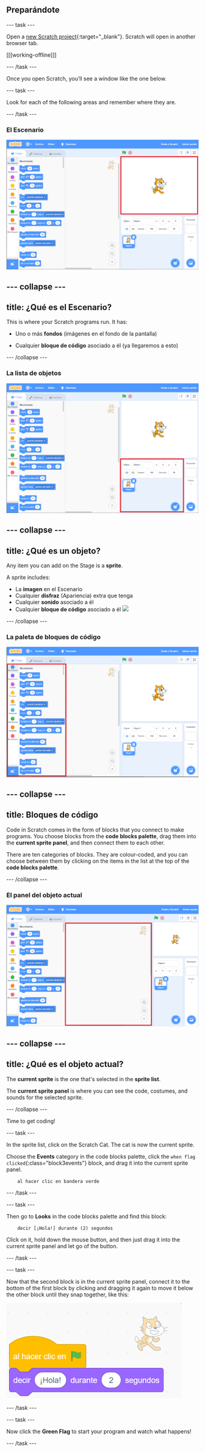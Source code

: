 ## Preparándote

\--- task \---

Open a [new Scratch project](https://rpf.io/scratch-new){:target="_blank"}. Scratch will open in another browser tab.

[[[working-offline]]]

\--- /task \---

Once you open Scratch, you’ll see a window like the one below.

\--- task \---

Look for each of the following areas and remember where they are.

\--- /task \---

### El Escenario

![Scratch window with the stage highlighted](images/hlStage.png)

## \--- collapse \---

## title: ¿Qué es el Escenario?

This is where your Scratch programs run. It has:

* Uno o más **fondos** \(imágenes en el fondo de la pantalla\)

* Cualquier **bloque de código** asociado a él \(ya llegaremos a esto\)

\--- /collapse \---

### La lista de objetos

![Scratch window with the sprite list highlighted](images/hlSpriteList.png)

## \--- collapse \---

## title: ¿Qué es un objeto?

Any item you can add on the Stage is a **sprite**.

A sprite includes:

* La **imagen** en el Escenario
* Cualquier **disfraz** \(Apariencia\) extra que tenga
* Cualquier **sonido** asociado a él
* Cualquier **bloque de código** asociado a él ![](images/setup2.png)

\--- /collapse \---

### La paleta de bloques de código

![Scratch window with the blocks pallet highlighted](images/hlBlocksPalette.png)

## \--- collapse \---

## title: Bloques de código

Code in Scratch comes in the form of blocks that you connect to make programs. You choose blocks from the **code blocks palette**, drag them into the **current sprite panel**, and then connect them to each other.

There are ten categories of blocks. They are colour-coded, and you can choose between them by clicking on the items in the list at the top of the **code blocks palette**.

\--- /collapse \---

### El panel del objeto actual

![Scratch window with the current sprite panel highlighted](images/hlCurrentSpritePanel.png)

## \--- collapse \---

## title: ¿Qué es el objeto actual?

The **current sprite** is the one that's selected in the **sprite list**.

The **current sprite panel** is where you can see the code, costumes, and sounds for the selected sprite.

\--- /collapse \---

Time to get coding!

\--- task \---

In the sprite list, click on the Scratch Cat. The cat is now the current sprite.

Choose the **Events** category in the code blocks palette, click the `when flag clicked`{:class="block3events"} block, and drag it into the current sprite panel.

```blocks3
    al hacer clic en bandera verde
```

\--- /task \---

\--- task \---

Then go to **Looks** in the code blocks palette and find this block:

```blocks3
    decir [¡Hola!] durante (2) segundos
```

Click on it, hold down the mouse button, and then just drag it into the current sprite panel and let go of the button.

\--- /task \---

\--- task \---

Now that the second block is in the current sprite panel, connect it to the bottom of the first block by clicking and dragging it again to move it below the other block until they snap together, like this:

![](images/setup3.png)

\--- /task \---

\--- task \---

Now click the **Green Flag** to start your program and watch what happens!

\--- /task \---